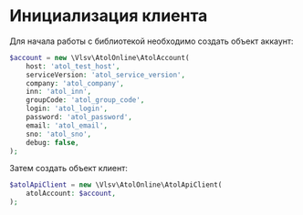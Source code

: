 # Инициализация клиента

Для начала работы с библиотекой необходимо создать объект аккаунт:

```php
$account = new \Vlsv\AtolOnline\AtolAccount(
    host: 'atol_test_host',
    serviceVersion: 'atol_service_version',
    company: 'atol_company',
    inn: 'atol_inn',
    groupCode: 'atol_group_code',
    login: 'atol_login',
    password: 'atol_password',
    email: 'atol_email',
    sno: 'atol_sno',
    debug: false,
);
```

Затем создать объект клиент:

```php
$atolApiClient = new \Vlsv\AtolOnline\AtolApiClient(
    atolAccount: $account,
);
```
